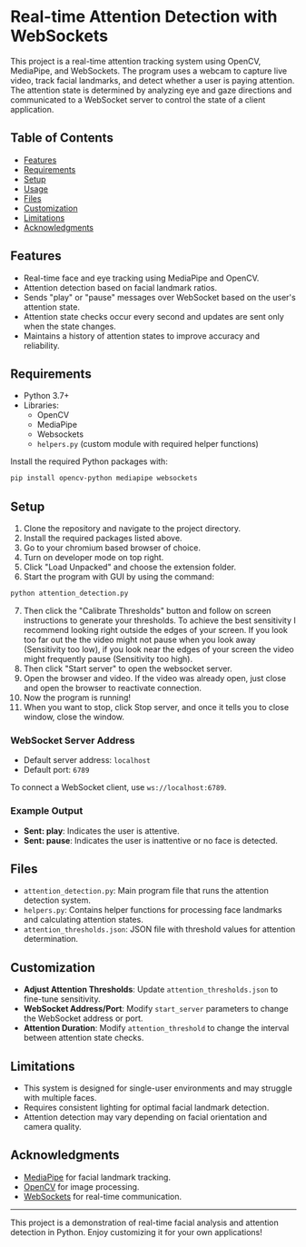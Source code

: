 # Real-time Attention Detection with WebSockets

This project is a real-time attention tracking system using OpenCV, MediaPipe, and WebSockets. The program uses a webcam to capture live video, track facial landmarks, and detect whether a user is paying attention. The attention state is determined by analyzing eye and gaze directions and communicated to a WebSocket server to control the state of a client application.

## Table of Contents

- [Features](#features)
- [Requirements](#requirements)
- [Setup](#setup)
- [Usage](#usage)
- [Files](#files)
- [Customization](#customization)
- [Limitations](#limitations)
- [Acknowledgments](#acknowledgments)

## Features

- Real-time face and eye tracking using MediaPipe and OpenCV.
- Attention detection based on facial landmark ratios.
- Sends "play" or "pause" messages over WebSocket based on the user's attention state.
- Attention state checks occur every second and updates are sent only when the state changes.
- Maintains a history of attention states to improve accuracy and reliability.

## Requirements

- Python 3.7+
- Libraries:
  - OpenCV
  - MediaPipe
  - Websockets
  - `helpers.py` (custom module with required helper functions)

Install the required Python packages with:

```bash
pip install opencv-python mediapipe websockets
```

## Setup

1. Clone the repository and navigate to the project directory.
2. Install the required packages listed above.
3. Go to your chromium based browser of choice.
4. Turn on developer mode on top right.
5. Click "Load Unpacked" and choose the extension folder.
6. Start the program with GUI by using the command:

```bash
python attention_detection.py
```

7. Then click the "Calibrate Thresholds" button and follow on screen instructions to generate your thresholds. To achieve the best sensitivity I recommend looking right outside the edges of your screen. If you look too far out the the video might not pause when you look away (Sensitivity too low), if you look near the edges of your screen the video might frequently pause (Sensitivity too high).
8. Then click "Start server" to open the websocket server.
9. Open the browser and video. If the video was already open, just close and open the browser to reactivate connection.
10. Now the program is running!
11. When you want to stop, click Stop server, and once it tells you to close window, close the window.

### WebSocket Server Address
- Default server address: `localhost`
- Default port: `6789`

To connect a WebSocket client, use `ws://localhost:6789`.

### Example Output

- **Sent: play**: Indicates the user is attentive.
- **Sent: pause**: Indicates the user is inattentive or no face is detected.

## Files

- `attention_detection.py`: Main program file that runs the attention detection system.
- `helpers.py`: Contains helper functions for processing face landmarks and calculating attention states.
- `attention_thresholds.json`: JSON file with threshold values for attention determination.

## Customization

- **Adjust Attention Thresholds**: Update `attention_thresholds.json` to fine-tune sensitivity.
- **WebSocket Address/Port**: Modify `start_server` parameters to change the WebSocket address or port.
- **Attention Duration**: Modify `attention_threshold` to change the interval between attention state checks.

## Limitations

- This system is designed for single-user environments and may struggle with multiple faces.
- Requires consistent lighting for optimal facial landmark detection.
- Attention detection may vary depending on facial orientation and camera quality.

## Acknowledgments

- [MediaPipe](https://google.github.io/mediapipe/) for facial landmark tracking.
- [OpenCV](https://opencv.org/) for image processing.
- [WebSockets](https://websockets.readthedocs.io/) for real-time communication.

---

This project is a demonstration of real-time facial analysis and attention detection in Python. Enjoy customizing it for your own applications!